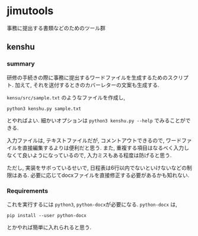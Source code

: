 # jimutools

事務に提出する書類などのためのツール群


## kenshu

### summary

研修の手続きの際に事務に提出するワードファイルを生成するためのスクリプト.
加えて, それを送付するときのカバーレターの文案も生成する.

`kensu/src/sample.txt` のようなファイルを作成し,
```
python3 kenshu.py sample.txt
```
とやればよい.
細かいオプションは
`python3 kenshu.py --help`
でみることができる.

入力ファイルは,
テキストファイルだが,
コメントアウトできるので,
ワードファイルを直接編集するよりは便利だと思う.
また, 重複する項目はなるべく入力しなくて良いようになっているので,
入力ミスもある程度は防げると思う.


ただし,
実装をサボっているせいで,
日程表は6行以内でないといけないなどの制限はある.
必要に応じてdocxファイルを直接修正する必要があるかも知れない.

### Requirements

これを実行するには `python3`, `python-docx`が必要になる.
`python-docx` は,
```
pip install --user python-docx
```
とかやれば簡単に入れられると思う.


